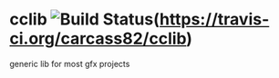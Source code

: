 # cclib ![Build Status](https://travis-ci.org/carcass82/cclib.svg?branch=master)(https://travis-ci.org/carcass82/cclib)

generic lib for most gfx projects
